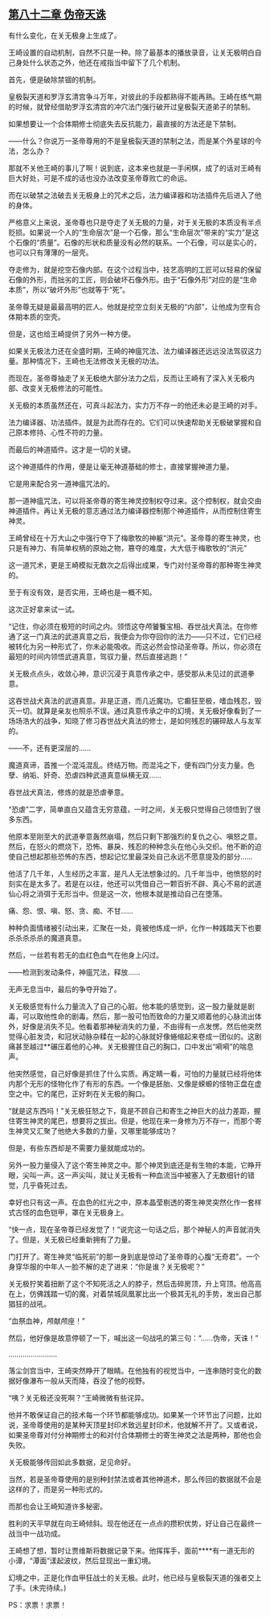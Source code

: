 ## [第八十二章 伪帝天诛](https://www.xxbiquge.com/11_11207/9083307.html)


  有什么变化，在关无极身上生成了。

  王崎设置的自动机制，自然不只是一种。除了最基本的播放录音，让关无极明白自己身处什么状态之外，他还在戒指当中留下了几个机制。

  首先，便是破除禁锢的机制。

  皇极裂天道和罗浮玄清宫争斗万年，对彼此的手段都熟得不能再熟。王崎在练气期的时候，就曾经借助罗浮玄清宫的冲穴法门强行破开过皇极裂天道弟子的禁制。

  如果想要让一个合体期修士彻底失去反抗能力，最直接的方法还是下禁制。

  ——什么？你说万一圣帝尊用的不是皇极裂天道的禁制之法，而是某个外星球的今法，怎么办？

  那就不关他王崎的事儿了啊！说到底，这本来也就是一手闲棋，成了的话对王崎有巨大好处，可是不成的话也没办法改变圣帝尊败亡的命运。

  而在以破禁之法破去关无极身上的咒术之后，法力编译器和功法插件先后进入了他的身体。

  严格意义上来说，圣帝尊也只是夺走了关无极的力量，对于关无极的本质没有半点贬损。如果说一个人的“生命层次”是一个石像，那么“生命层次”带来的“实力”是这个石像的“质量”。石像的形状和质量没有必然的联系。一个石像，可以是实心的，也可以只有薄薄的一层壳。

  夺走修为，就是挖空石像内部。在这个过程当中，技艺高明的工匠可以轻易的保留石像的外形，而拙劣的工匠，则会破坏石像外形。由于“石像外形”对应的是“生命本质”，所以“破坏外形”也就等于“死”。

  圣帝尊无疑是最最高明的匠人。他就是挖空立刻关无极的“内部”，让他成为空有合体期本质的空壳。

  但是，这也给王崎提供了另外一种方便。

  如果关无极法力还在全盛时期，王崎的神瘟咒法、法力编译器还远远没法驾驭这力量。那种情况下，王崎也无法修改关无极的功法。

  而现在。圣帝尊抽走了关无极绝大部分法力之后，反而让王崎有了深入关无极内部、改变关无极修法的可能性。

  关无极的本质虽然还在，可真斗起法力，实力万不存一的他还未必是王崎的对手。

  法力编译器、功法插件。就是为此而存在的。它们可以快速帮助关无极破掌握和自己原本修持、心性不符的力量。

  而最后的神道插件。这才是一切的关键。

  这个神道插件的作用，便是让毫无神道基础的修士，直接掌握神道力量。

  它是用来配合另一道神瘟咒法的。

  那一道神瘟咒法，可以将圣帝尊的寄生神灵控制权夺过来。这个控制权，就会交由神道插件。再让关无极的意志通过法力编译器控制那个神道插件，从而控制住寄生神灵。

  王崎曾经在十万大山之中强行夺下了梅歌牧的神躯“洪元”。圣帝尊的寄生神灵，也只是有神力、有简单权柄的原始之物，篡夺的难度，大大低于梅歌牧的“洪元”

  这一道咒术，更是王崎模拟无数次之后得出成果，专门对付圣帝尊的那种寄生神灵的。

  至于有没有效，是否实用，王崎也是一概不知。

  这次正好拿来试一试。

  “记住，你必须在极短的时间之内。领悟这夺颅饕餮宝相、吞世战犬真法。在你修通了这一门真法的武道真意之后，我便会为你夺回你的法力——只不过，它们已经被转化为另一种形式了，你未必能吸收。而这必然会惊动圣帝尊。所以，你必须在最短的时间内领悟武道真意，驾驭力量，然后直接逃跑！”

  关无极点点头，收敛心神，意识沉浸于真意传承之中，感受那从未见过的武道拳意。

  这吞世战犬真法的武道真意。非是正道，而几近魔功。它癫狂至极，嗜血残忍，毁灭一切。就算是亲友也照杀不误。通过真意传承之中的幻境，关无极好像看到了一场场浩大的战争，知晓了修习吞世战犬真法的修士，是如何残忍的碾碎敌人与友军的。

  ——不，还有更深层的……

  魔道真谛，首推一个混沌混乱。终结万物。而混沌之下，便有四门分支力量。色孽、纳垢、奸奇、恐虐四种武道真意纵横无双……

  吞世战犬真法，修炼的就是恐虐拳意。

  “恐虐”二字，简单直白又蕴含无穷意蕴，一时之间，关无极只觉得自己领悟到了很多东西。

  他原本至刚至大的武道拳意轰然崩塌，然后只剩下那强烈的复仇之心、嗔怒之意。然后，在怒火的燃烧下，恐怖、暴戾、残忍的种种念头在他心头交织。他不断的迫使自己想起那些恐怖的东西，想起记忆里最深处自己永远不愿意提及的部分……

  他活了几千年，人生经历之丰富，是凡人无法想象过的。几千年当中，他愤怒的时刻实在是太多了。若是在以往，他还可以凭借自己一颗百折不辟、真心不易的武道仙心将之消弭于无形当中。但是这一次，他根本就是推动自己在堕落。

  痛、怨、恨、嗔、怒、贪、痴、不甘……

  种种负面情绪被引动出来，汇聚在一处，竟被他炼成一炉，化作一种践踏天下也要杀杀杀杀杀的魔道真意。

  然后，一丝若有若无的血红色血气在他身上闪过。

  ——检测到发动条件，神瘟咒法，释放……

  无声无息当中，最后的争夺开始了。

  关无极感觉有什么力量流入了自己的心脏。他本能的感觉到，这一股力量就是剧毒，可以取他性命的剧毒。然后，那一股可怕而致命的力量又顺着他的心脉流出体外，好像是消失不见。他看着那神秘消失的力量，不由得有一点发愣。然后他突然觉得心脏发烫，和冠状动脉杂糅在一起的心脉就好像蜷缩起来卷成一团似的。这剧痛甚至越过**碾压着他的心神。关无极握住自己的胸口，口中发出“嗬嗬”的喘息声。

  他突然感觉，自己好像是抓住了什么实质。再定睛一看，可怕的力量就已经将他体内那个无形的怪物化作了有形的东西。一个像是胚胎、又像是蝾螈的怪物正盘在虚空之中。它的尾巴，正好刺在关无极的胸口。

  “就是这东西吗！”关无极狂怒之下，竟是不顾自己和寄生之神巨大的战力差距，握住寄生神灵的尾巴，想要将之拔出。但是，他现在来一身修为万不存一，而那个寄生神灵又汇聚了他绝大多数的力量，又哪里能够成功？

  但是，有些东西却是不需要力量就能成功的。

  另外一股力量侵入了这个寄生神灵之中。那个神灵到底还是有生物的本能，它睁开眼，尖叫一声。这一声尖叫，就让关无极有一种血流当中被塞入了无数细针的错觉，几乎昏死过去。

  幸好也只有这一声。在血色的红光之中，原本晶莹剔透的寄生神灵突然化作一套样式古怪的血色铠甲，罩在关无极身上。

  “快一点，现在圣帝尊已经发觉了！”说完这一句话之后，那个神秘人的声音就消失了。但是，关无极已经重新拥有了力量。

  门打开了。寄生神灵“临死前”的那一身到底是惊动了圣帝尊的心腹“无奇君”。一个身穿华服的中年人一脸不解的走了进来：“你是谁？关无极呢？”

  关无极狞笑着扭断了这个不知死活之人的脖子，然后击碎房顶，升上穹顶。他高高在上，仿佛践踏一切的魔，对着禁城凤凰冢比出一个极其无礼的手势，发出自己那猖狂的战吼。

  “血祭血神，颅献颅座！”

  然后，他好像是故意停顿了一下，喊出这一句战吼的第三句：“……伪帝，天诛！”

  ……………………

  落尘剑宫当中，王崎突然睁开了眼睛。在他独有的视觉当中，一连串随时变化的数据好像瀑布一般从天而降，吞没了他的视野。

  “咦？关无极还没死啊？”王崎微微有些诧异。

  他并不敢保证自己的技术每一个环节都能够成功。如果某一个环节出了问题，比如说，圣帝尊使用的是某种天顶星封印术致远星封印术，他就解不开了。又或者说，如果圣帝尊对付分神期修士的和对付合体期修士的寄生神灵之法是两种，那他也会失败。

  关无极能够传回如此多数据，足见命好。

  当然，若是圣帝尊使用的是别种封禁法或者其他神道术，那么传回的数据就不会是这样的了，而是另一种形式的。

  而那也会让王崎知道许多秘密。

  胜利的天平早就在向王崎倾斜。现在他还在一点点的攒积优势，好让自己在最终一战当中一战功成。

  王崎想了想，暂时让贾维斯将数据记录下来。他挥挥手，面前****有一道无形的小谭，“潭面”漾起波纹，然后显现出一重幻境。

  幻境之中，正是化作血甲狂战士的关无极。此时，他已经与皇极裂天道的强者交上了手。(未完待续。)

  PS：求票！求票！
